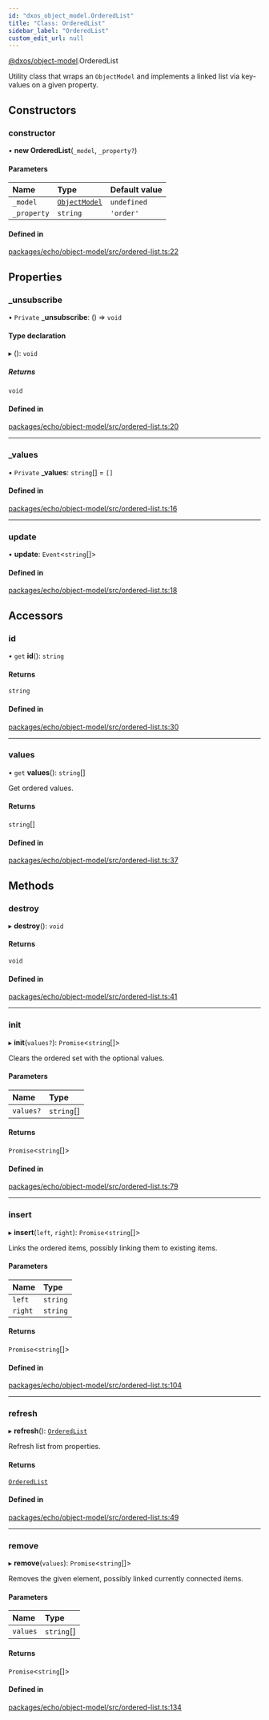 ```yaml
---
id: "dxos_object_model.OrderedList"
title: "Class: OrderedList"
sidebar_label: "OrderedList"
custom_edit_url: null
---
```


[@dxos/object-model](../modules/dxos_object_model.md).OrderedList

Utility class that wraps an `ObjectModel` and implements a linked list via key-values on a given property.

## Constructors

### constructor

• **new OrderedList**(`_model`, `_property?`)

#### Parameters

| Name | Type | Default value |
| :------ | :------ | :------ |
| `_model` | [`ObjectModel`](dxos_object_model.ObjectModel.md) | `undefined` |
| `_property` | `string` | `'order'` |

#### Defined in

[packages/echo/object-model/src/ordered-list.ts:22](https://github.com/dxos/protocols/blob/c793f0fed/packages/echo/object-model/src/ordered-list.ts#L22)

## Properties

### \_unsubscribe

• `Private` **\_unsubscribe**: () => `void`

#### Type declaration

▸ (): `void`

##### Returns

`void`

#### Defined in

[packages/echo/object-model/src/ordered-list.ts:20](https://github.com/dxos/protocols/blob/c793f0fed/packages/echo/object-model/src/ordered-list.ts#L20)

___

### \_values

• `Private` **\_values**: `string`[] = `[]`

#### Defined in

[packages/echo/object-model/src/ordered-list.ts:16](https://github.com/dxos/protocols/blob/c793f0fed/packages/echo/object-model/src/ordered-list.ts#L16)

___

### update

• **update**: `Event`<`string`[]\>

#### Defined in

[packages/echo/object-model/src/ordered-list.ts:18](https://github.com/dxos/protocols/blob/c793f0fed/packages/echo/object-model/src/ordered-list.ts#L18)

## Accessors

### id

• `get` **id**(): `string`

#### Returns

`string`

#### Defined in

[packages/echo/object-model/src/ordered-list.ts:30](https://github.com/dxos/protocols/blob/c793f0fed/packages/echo/object-model/src/ordered-list.ts#L30)

___

### values

• `get` **values**(): `string`[]

Get ordered values.

#### Returns

`string`[]

#### Defined in

[packages/echo/object-model/src/ordered-list.ts:37](https://github.com/dxos/protocols/blob/c793f0fed/packages/echo/object-model/src/ordered-list.ts#L37)

## Methods

### destroy

▸ **destroy**(): `void`

#### Returns

`void`

#### Defined in

[packages/echo/object-model/src/ordered-list.ts:41](https://github.com/dxos/protocols/blob/c793f0fed/packages/echo/object-model/src/ordered-list.ts#L41)

___

### init

▸ **init**(`values?`): `Promise`<`string`[]\>

Clears the ordered set with the optional values.

#### Parameters

| Name | Type |
| :------ | :------ |
| `values?` | `string`[] |

#### Returns

`Promise`<`string`[]\>

#### Defined in

[packages/echo/object-model/src/ordered-list.ts:79](https://github.com/dxos/protocols/blob/c793f0fed/packages/echo/object-model/src/ordered-list.ts#L79)

___

### insert

▸ **insert**(`left`, `right`): `Promise`<`string`[]\>

Links the ordered items, possibly linking them to existing items.

#### Parameters

| Name | Type |
| :------ | :------ |
| `left` | `string` |
| `right` | `string` |

#### Returns

`Promise`<`string`[]\>

#### Defined in

[packages/echo/object-model/src/ordered-list.ts:104](https://github.com/dxos/protocols/blob/c793f0fed/packages/echo/object-model/src/ordered-list.ts#L104)

___

### refresh

▸ **refresh**(): [`OrderedList`](dxos_object_model.OrderedList.md)

Refresh list from properties.

#### Returns

[`OrderedList`](dxos_object_model.OrderedList.md)

#### Defined in

[packages/echo/object-model/src/ordered-list.ts:49](https://github.com/dxos/protocols/blob/c793f0fed/packages/echo/object-model/src/ordered-list.ts#L49)

___

### remove

▸ **remove**(`values`): `Promise`<`string`[]\>

Removes the given element, possibly linked currently connected items.

#### Parameters

| Name | Type |
| :------ | :------ |
| `values` | `string`[] |

#### Returns

`Promise`<`string`[]\>

#### Defined in

[packages/echo/object-model/src/ordered-list.ts:134](https://github.com/dxos/protocols/blob/c793f0fed/packages/echo/object-model/src/ordered-list.ts#L134)
